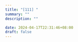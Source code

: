 ```yaml
---
title: "[111] "
summary: ""
description: ""

date: 2024-04-17T22:31:46+08:00
draft: false
---
```



